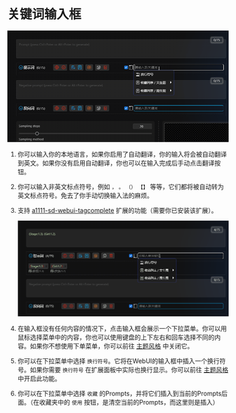# 关键词输入框

![](../assets/images/demo.elegant_input.gif)

1. 你可以输入你的本地语言，如果你启用了自动翻译，你的输入将会被自动翻译到英文。如果你没有启用自动翻译，你也可以在输入完成后手动点击翻译按钮。

2. 你可以输入非英文标点符号，例如 `，` `。` `（）` `【】` 等等，它们都将被自动转为英文标点符号。免去了你手动切换输入法的麻烦。

3. 支持 [a1111-sd-webui-tagcomplete](https://github.com/DominikDoom/a1111-sd-webui-tagcomplete) 扩展的功能（需要你已安装该扩展）。

   ![](../assets/images/demo.tagcomplete.gif)

4. 在输入框没有任何内容的情况下，点击输入框会展示一个下拉菜单。你可以用鼠标选择菜单中的内容，你也可以使用键盘的上下左右和回车选择不同的内容。如果你不想使用下单菜单，你可以前往 [主题风格](/zh-cn/ThemeStyle.md#主题风格) 中关闭它。

5. 你可以在下拉菜单中选择 `换行符号`。它将在WebUI的输入框中插入一个换行符号。如果你需要 `换行符号` 在扩展面板中实际也换行显示。你可以前往 [主题风格](/zh-cn/ThemeStyle.md#主题风格) 中开启此功能。

6. 你可以在下拉菜单中选择 `收藏` 的Prompts，并将它们插入到当前的Prompts后面。（在收藏夹中的 `使用` 按钮，是清空当前的Prompts，而这里则是插入）